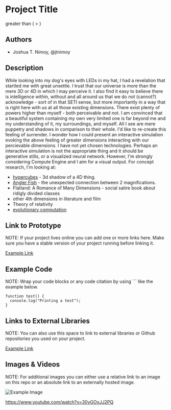 # Project Title
greater than ( > )

## Authors
- Joshua T. Nimoy, @jtnimoy

## Description

While looking into my dog's eyes with LEDs in my hat, I had a revelation that startled me with great unsettle. I trust that our universe is more than the mere 3D or 4D in which I may perceive it. I also find it easy to believe there is intelligence within, without and all around us that we do not (cannot?) acknowledge - sort of in that SETI sense, but more importantly in a way that is right here with us at all those existing dimensions. There exist plenty of powers higher than myself - both perceivable and not. I am convinced that a beautiful system containing my own very limited one is far beyond me and my understanding of it, my surroundings, and myself. All I see are mere puppetry and shadows in comparison to their whole. I'd like to re-create this feeling of surrender. I wonder how I could present an interactive simulation evoking the above feeling of greater dimensions interacting with our percievable dimensions. I have not yet chosen technologies. Perhaps an interactive simulation is not the appropriate thing and it should be generative stills, or a visualized neural network. However, I'm strongly considering Compute Engine and I aim for a visual output. For concept research, I'm looking at:

+ [hypercubes](http://mathworld.wolfram.com/Hypercube.html) - 3d shadow of a 4D thing.
+ [Angler Fish](http://en.wikipedia.org/wiki/Anglerfish) - the unexpected connection between 2 magnifications.
+ Flatland: A Romance of Many Dimensions - social satire book about ridigly divided classes
+ other 4th dimensions in literature and film
+ Theory of relativity
+ [evolutionary computation](http://en.wikipedia.org/wiki/Evolutionary_computation)


## Link to Prototype
NOTE: If your project lives online you can add one or more links here. Make sure you have a stable version of your project running before linking it.

[Example Link](http://www.google.com "Example Link")

## Example Code
NOTE: Wrap your code blocks or any code citation by using ``` like the example below.
```
function test() {
  console.log("Printing a test");
}
```
## Links to External Libraries
 NOTE: You can also use this space to link to external libraries or Github repositories you used on your project.

[Example Link](http://www.google.com "Example Link")

## Images & Videos
NOTE: For additional images you can either use a relative link to an image on this repo or an absolute link to an externally hosted image.

![Example Image](project_images/cover.jpg?raw=true "Example Image")

https://www.youtube.com/watch?v=30yGOxJJ2PQ
